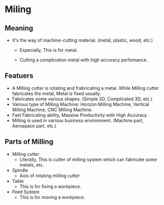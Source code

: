 # Miling
## Meaning
- It's the way of machine-cutting material. (metal, plastic, wood, etc.)
  - Especially, This is for metal.

  - Cutting a complication metal with high accuracy perfomance.

## Featuers
- A Milling cutter is rotating and frabricating a metal. While Milling cutter fabricates the metal, Metal is fixed usually.
- Fabricates some various shapes. (Simple 2D, Complicated 3D, etc.) 
- Various type of Milling Machine: Horizon Milling Machine, Vertical Milling Machine, CNC Milling Machine.
- Fast Fabricating ability, Massive Productivity with High Accuracy
- Milling is used in various business environment. (Machine part, Aerospace part, etc.)

## Parts of Milling
- Milling cutter
  + Literally, This is cutter of milling system which can fabricate some metals, etc.
- Spindle
   + Axis of rotating milling cutter
- Table
   + This is for fixing a workpiece.
- Feed System
   + This is for moving a workpiece.